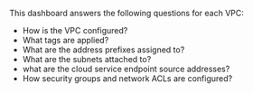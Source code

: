 This dashboard answers the following questions for each VPC:

- How is the VPC configured?
- What tags are applied?
- What are the address prefixes assigned to?
- What are the subnets attached to?
- what are the cloud service endpoint source addresses?
- How security groups and network ACLs are configured?
